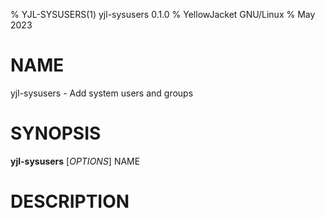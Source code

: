 % YJL-SYSUSERS(1) yjl-sysusers 0.1.0
% YellowJacket GNU/Linux
% May 2023

# NAME
yjl-sysusers - Add system users and groups

# SYNOPSIS
**yjl-sysusers** [*OPTIONS*] NAME

# DESCRIPTION

